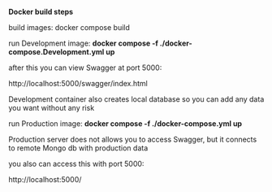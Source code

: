 **Docker build steps**

build images:
docker compose build

run Development image:
**docker compose -f ./docker-compose.Development.yml up**

after this you can view Swagger at port 5000:

http://localhost:5000/swagger/index.html

Development container also creates local database so you can add any data you want without any risk

run Production image:
**docker compose -f ./docker-compose.yml up**

Production server does not allows you to access Swagger, but it connects to remote Mongo db with production data

you also can access this with port 5000:

http://localhost:5000/
